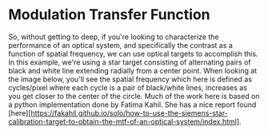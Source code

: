 # Modulation Transfer Function
So, without getting to deep, if you're looking to characterize the performance of an optical system, and specifically the contrast as a function of spatial frequency, we can use optical targets to accomplish this. In this example, we're using a star target consisting of alternating pairs of black and white line extending radially from a center point. When looking at the image below, you'll see the spatial frequency which here is defined as cycles/pixel where each cycle is a pair of black/white lines, increases as you get closer to the center of the circle. Much of the work here is based on a python implementation done by Fatima Kahil. She has a nice report found [here][https://fakahil.github.io/solo/how-to-use-the-siemens-star-calibration-target-to-obtain-the-mtf-of-an-optical-system/index.html].
